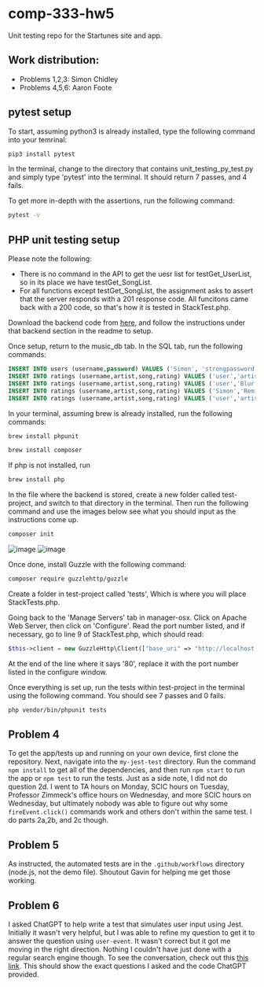 # comp-333-hw5
Unit testing repo for the Startunes site and app.

## Work distribution:
- Problems 1,2,3: Simon Chidley
- Problems 4,5,6: Aaron Foote

## pytest setup
To start, assuming python3 is already installed, type the following command into your temrinal:
```bash
pip3 install pytest
```
In the terminal, change to the directory that contains unit_testing_py_test.py and simply type 'pytest' into the terminal. It should return 7 passes, and 4 fails.

To get more in-depth with the assertions, run the following command:
```bash
pytest -v
```

## PHP unit testing setup
Please note the following:
- There is no command in the API to get the uesr list for testGet_UserList, so in its place we have testGet_SongList.
- For all functions except testGet_SongList, the assignment asks to assert that the server responds with a 201 response code. All funcitons came back with a 200 code, so that's how it is tested in StackTest.php.

Download the backend code from [here](https://github.com/SimChid/comp-333-hw3), and follow the instructions under that backend section in the readme to setup.

Once setup, return to the music_db tab. In the SQL tab, run the following commands:
```sql
INSERT INTO users (username,password) VALUES ('Simon', 'strongpassword');
INSERT INTO ratings (username,artist,song,rating) VALUES ('user','artist1','song1',1);
INSERT INTO ratings (username,artist,song,rating) VALUES ('user','Blur','Song 2',5);
INSERT INTO ratings (username,artist,song,rating) VALUES ('Simon','Remi Wolf','Photo ID',4);
INSERT INTO ratings (username,artist,song,rating) VALUES ('user','artist4','song4',1);
```
In your terminal, assuming brew is already installed, run the following commands:
```bash
brew install phpunit
```
```bash
brew install composer
```
If php is not installed, run
```bash
brew install php
```
In the file where the backend is stored, create a new folder called test-project, and switch to that directory in the terminal. Then run the following command and use the images below see what you should input as the instructions come up.
```bash
composer init
```

![image](https://github.com/SimChid/comp-333-hw5/assets/144281352/bf3fc890-2e24-4bda-84a3-03f4a5071e5f)
![image](https://github.com/SimChid/comp-333-hw5/assets/144281352/5060c335-7cf6-45ca-9def-f9a00138ead2)

Once done, install Guzzle with the following command:
```bash
composer require guzzlehttp/guzzle
```
Create a folder in test-project called 'tests', Which is where you will place StackTests.php.

Going back to the 'Manage Servers' tab in manager-osx. Click on Apache Web Server, then click on 'Configure'. Read the port number listed, and if necessary, go to line 9 of StackTest.php, which should read:
```php
$this->client = new GuzzleHttp\Client(["base_uri" => "http://localhost:80"]);
```
At the end of the line where it says '80', replace it with the port number listed in the configure window.

Once everything is set up, run the tests within test-project in the terminal using the following command. You should see 7 passes and 0 fails.
```bash
php vendor/bin/phpunit tests
```
## Problem 4

To get the app/tests up and running on your own device, first clone the repository. Next, navigate into the `my-jest-test` directory. Run the command `npm install` to get all of the dependencies, and then run `npm start` to run the app or `npm test` to run the tests. Just as a side note, I did not  do question 2d. I went to TA hours on Monday, SCIC hours on Tuesday, Professor Zimmeck's office hours on Wednesday, and more SCIC hours on Wednesday, but ultimately nobody was able to figure out why some `fireEvent.click()` commands work and others don't within the same test. I do parts 2a,2b, and 2c though.
## Problem 5
As instructed, the automated tests are in the `.github/workflows` directory (node.js, not the demo file). Shoutout Gavin for helping me get those working.

## Problem 6

I asked ChatGPT to help write a test that simulates user input using Jest. Initially it wasn't very helpful, but I was able to refine my question to get it to answer the question using `user-event`. It wasn't correct but it got me moving in the right direction. Nothing I couldn't have just done with a regular search engine though. To see the conversation, check out this [this link](https://chat.openai.com/share/5725218a-8fed-4475-b00e-7ad949e9de50). This should show the exact questions I asked and the code ChatGPT provided.

